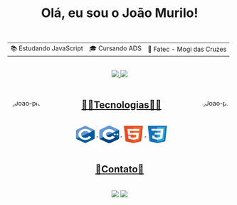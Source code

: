 [//]: # (Fotinhos)



[//]: # (Bio)

<h1 align="center">Olá, eu sou o João Murilo!</h1>

<br>
                  
<div align="center">
   <table>
      <tr>        
         <td>📚 Estudando JavaScript</td>
         <td>🎓 Cursando ADS</td>
         <td>🏫 Fatec - Mogi das Cruzes</td>
      </tr>
   </table>
</div>

<br>              
              
[//]: # (Status Git)

<div align="center">
   <a href="https://github.com/joaomuril0">
   <img height="140em" src="https://github-readme-stats.vercel.app/api?username=joaomuril0&show_icons=true&theme=dracula&include_all_commits=true&count_private=true"/>
   <img height="140em" src="https://github-readme-stats.vercel.app/api/top-langs/?username=joaomuril0&layout=compact&langs_count=168&theme=dracula"/>
</div>

<br>

[//]: # (Zoroark)

<div>
   <img align="right"  alt="Joao-pic" src="https://static.wikia.nocookie.net/pokemon/images/e/ed/Zoroark_BW.gif/revision/latest?cb=20110507164009" height="120" style="border-radius:50px;" ">
   <img align="left"  alt="Joao-pic2" src="https://cdn.discordapp.com/attachments/894788216681541632/1104634337242128516/zoroark-pokemon.gif" height="120" style="border-radius:50px;" ">
</div>


[//]: # (Linguagens)

<div>
   <h2 align="center">👨‍💻Tecnologias👨‍💻</h2>
   
   <br>
   
   <div  align = "center" >
      <img align = "center" alt="Joao-C++" height="40" width="50" src="https://raw.githubusercontent.com/devicons/devicon/master/icons/c/c-original.svg">
      <img align = "center" alt="Joao-C++" height="40" width="50" src="https://raw.githubusercontent.com/devicons/devicon/master/icons/cplusplus/cplusplus-original.svg">
      <img align = "center" alt="Joao-HTML" height="40" width="50" src="https://raw.githubusercontent.com/devicons/devicon/master/icons/html5/html5-original.svg">
      <img align = "center" alt="Joao-CSS" height="40" width="50" src="https://raw.githubusercontent.com/devicons/devicon/master/icons/css3/css3-original.svg">
   </div>
</div>  

<br>

[//]: # (Contato)

<h2 align = "center">📱Contato📱</h2>

<br>

<div align = "center"> 
   <a href = "mailto:joaolilo044@gmail.com"><img src="https://img.shields.io/badge/Gmail-D14836?style=for-the-badge&logo=gmail&logoColor=white"></a>
   <a href = "https://www.instagram.com/joaomurilx/" target="_blank"><img src="https://img.shields.io/badge/Instagram-E4405F?style=for-the-badge&logo=instagram&logoColor=white"></a> 
</div>


